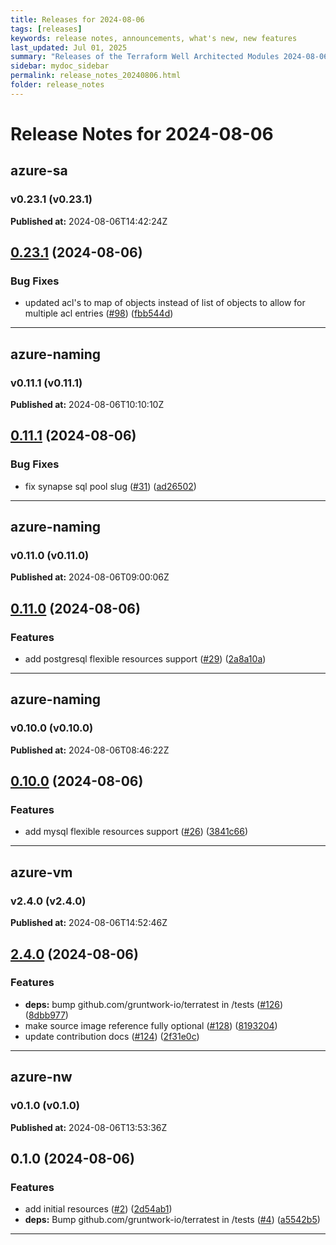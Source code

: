 ```yaml
---
title: Releases for 2024-08-06
tags: [releases]
keywords: release notes, announcements, what's new, new features
last_updated: Jul 01, 2025
summary: "Releases of the Terraform Well Architected Modules 2024-08-06"
sidebar: mydoc_sidebar
permalink: release_notes_20240806.html
folder: release_notes
---
```


# Release Notes for 2024-08-06

## azure-sa
### v0.23.1 (v0.23.1)
**Published at:** 2024-08-06T14:42:24Z

## [0.23.1](https://github.com/CloudNationHQ/terraform-azure-sa/compare/v0.23.0...v0.23.1) (2024-08-06)


### Bug Fixes

* updated acl's to map of objects instead of list of objects to allow for multiple acl entries ([#98](https://github.com/CloudNationHQ/terraform-azure-sa/issues/98)) ([fbb544d](https://github.com/CloudNationHQ/terraform-azure-sa/commit/fbb544d843487a1706e53865568d3a5e27598f8a))

---

## azure-naming
### v0.11.1 (v0.11.1)
**Published at:** 2024-08-06T10:10:10Z

## [0.11.1](https://github.com/CloudNationHQ/terraform-azure-naming/compare/v0.11.0...v0.11.1) (2024-08-06)


### Bug Fixes

* fix synapse sql pool slug ([#31](https://github.com/CloudNationHQ/terraform-azure-naming/issues/31)) ([ad26502](https://github.com/CloudNationHQ/terraform-azure-naming/commit/ad2650260b0af67b76ca2fc916570b99ca158e28))

---

## azure-naming
### v0.11.0 (v0.11.0)
**Published at:** 2024-08-06T09:00:06Z

## [0.11.0](https://github.com/CloudNationHQ/terraform-azure-naming/compare/v0.10.0...v0.11.0) (2024-08-06)


### Features

* add postgresql flexible resources support ([#29](https://github.com/CloudNationHQ/terraform-azure-naming/issues/29)) ([2a8a10a](https://github.com/CloudNationHQ/terraform-azure-naming/commit/2a8a10a0a4a297f12c4fb4b51a0ead631775fd28))

---

## azure-naming
### v0.10.0 (v0.10.0)
**Published at:** 2024-08-06T08:46:22Z

## [0.10.0](https://github.com/CloudNationHQ/terraform-azure-naming/compare/v0.9.0...v0.10.0) (2024-08-06)


### Features

* add mysql flexible resources support ([#26](https://github.com/CloudNationHQ/terraform-azure-naming/issues/26)) ([3841c66](https://github.com/CloudNationHQ/terraform-azure-naming/commit/3841c660c098b21f7edce1500a16e047e404b6e1))

---

## azure-vm
### v2.4.0 (v2.4.0)
**Published at:** 2024-08-06T14:52:46Z

## [2.4.0](https://github.com/CloudNationHQ/terraform-azure-vm/compare/v2.3.0...v2.4.0) (2024-08-06)


### Features

* **deps:** bump github.com/gruntwork-io/terratest in /tests ([#126](https://github.com/CloudNationHQ/terraform-azure-vm/issues/126)) ([8dbb977](https://github.com/CloudNationHQ/terraform-azure-vm/commit/8dbb977679e58fc66c53cef851d2d41a3812af79))
* make source image reference fully optional ([#128](https://github.com/CloudNationHQ/terraform-azure-vm/issues/128)) ([8193204](https://github.com/CloudNationHQ/terraform-azure-vm/commit/81932044c9acf2c04f61a41d108c7e494c25cbed))
* update contribution docs ([#124](https://github.com/CloudNationHQ/terraform-azure-vm/issues/124)) ([2f31e0c](https://github.com/CloudNationHQ/terraform-azure-vm/commit/2f31e0c38e07d4878b20a0a3dfad4e38cd6586c1))

---

## azure-nw
### v0.1.0 (v0.1.0)
**Published at:** 2024-08-06T13:53:36Z

## 0.1.0 (2024-08-06)


### Features

* add initial resources ([#2](https://github.com/CloudNationHQ/terraform-azure-nw/issues/2)) ([2d54ab1](https://github.com/CloudNationHQ/terraform-azure-nw/commit/2d54ab17060e9e198cf74970e9297b13996c3906))
* **deps:** Bump github.com/gruntwork-io/terratest in /tests ([#4](https://github.com/CloudNationHQ/terraform-azure-nw/issues/4)) ([a5542b5](https://github.com/CloudNationHQ/terraform-azure-nw/commit/a5542b58fe8cc8e4cf47c8d9e877a042f310b605))

---


